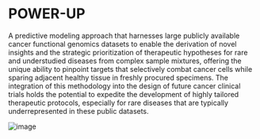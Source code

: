 # POWER-UP

A predictive modeling approach that harnesses large publicly available cancer functional genomics datasets to enable the derivation of novel insights and the strategic prioritization of therapeutic hypotheses for rare and understudied diseases from complex sample mixtures, offering the unique ability to pinpoint targets that selectively combat cancer cells while sparing adjacent healthy tissue in freshly procured specimens. The integration of this methodology into the design of future cancer clinical trials holds the potential to expedite the development of highly tailored therapeutic protocols, especially for rare diseases that are typically underrepresented in these public datasets.

![image](https://github.com/Mushriq/mixmap/assets/22876263/46e8294a-dec3-4469-ba4c-5b276bde5e40)

